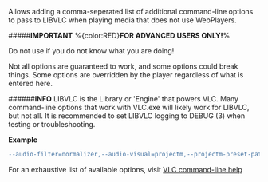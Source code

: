 Allows adding a comma-seperated list of additional command-line options to pass to LIBVLC when playing media that does not use WebPlayers.

#####__IMPORTANT__
%{color:RED}**FOR ADVANCED USERS ONLY!**% 

Do not use if you do not know what you are doing!

Not all options are guaranteed to work, and some options could break things. Some options are overridden by the player regardless of what is entered here.  

######__INFO__
LIBVLC is the Library or 'Engine' that powers VLC. Many command-line options that work with VLC.exe will likely work for LIBVLC, but not all. It is recommended to set LIBVLC logging to DEBUG (3) when testing or troubleshooting.

**Example**

```diff
--audio-filter=normalizer,--audio-visual=projectm,--projectm-preset-path=c:\MilkDrop\MilkdropPresets
```


For an exhaustive list of available options, visit [VLC command-line help](https://wiki.videolan.org/VLC_command-line_help/)